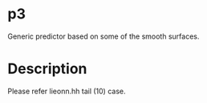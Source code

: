 # p3
Generic predictor based on some of the smooth surfaces.

# Description
Please refer lieonn.hh tail (10) case.

